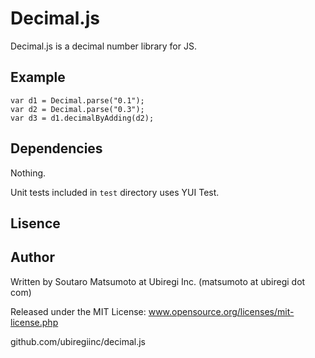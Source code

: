 # Decimal.js

Decimal.js is a decimal number library for JS.

## Example

    var d1 = Decimal.parse("0.1");
    var d2 = Decimal.parse("0.3");
    var d3 = d1.decimalByAdding(d2);

## Dependencies

Nothing.

Unit tests included in `test` directory uses YUI Test.

## Lisence

## Author

Written by Soutaro Matsumoto at Ubiregi Inc. (matsumoto at ubiregi dot com)

Released under the MIT License: www.opensource.org/licenses/mit-license.php

github.com/ubiregiinc/decimal.js


